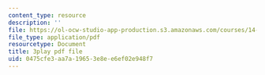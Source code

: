 ```yaml
---
content_type: resource
description: ''
file: https://ol-ocw-studio-app-production.s3.amazonaws.com/courses/14-13-psychology-and-economics-spring-2020/0475cfe3aa7a19653e8ee6ef02e948f7_3UTfFMTqH70.pdf
file_type: application/pdf
resourcetype: Document
title: 3play pdf file
uid: 0475cfe3-aa7a-1965-3e8e-e6ef02e948f7
---
```

